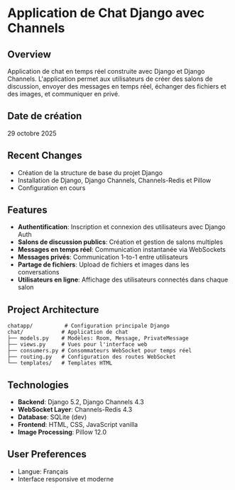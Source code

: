# Application de Chat Django avec Channels

## Overview
Application de chat en temps réel construite avec Django et Django Channels. L'application permet aux utilisateurs de créer des salons de discussion, envoyer des messages en temps réel, échanger des fichiers et des images, et communiquer en privé.

## Date de création
29 octobre 2025

## Recent Changes
- Création de la structure de base du projet Django
- Installation de Django, Django Channels, Channels-Redis et Pillow
- Configuration en cours

## Features
- **Authentification**: Inscription et connexion des utilisateurs avec Django Auth
- **Salons de discussion publics**: Création et gestion de salons multiples
- **Messages en temps réel**: Communication instantanée via WebSockets
- **Messages privés**: Communication 1-to-1 entre utilisateurs
- **Partage de fichiers**: Upload de fichiers et images dans les conversations
- **Utilisateurs en ligne**: Affichage des utilisateurs connectés dans chaque salon

## Project Architecture
```
chatapp/          # Configuration principale Django
chat/            # Application de chat
├── models.py    # Modèles: Room, Message, PrivateMessage
├── views.py     # Vues pour l'interface web
├── consumers.py # Consommateurs WebSocket pour temps réel
├── routing.py   # Configuration des routes WebSocket
└── templates/   # Templates HTML
```

## Technologies
- **Backend**: Django 5.2, Django Channels 4.3
- **WebSocket Layer**: Channels-Redis 4.3
- **Database**: SQLite (dev)
- **Frontend**: HTML, CSS, JavaScript vanilla
- **Image Processing**: Pillow 12.0

## User Preferences
- Langue: Français
- Interface responsive et moderne
